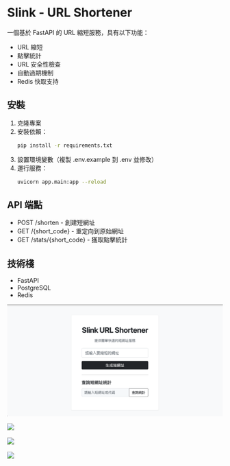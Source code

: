 # Slink - URL Shortener

一個基於 FastAPI 的 URL 縮短服務，具有以下功能：

- URL 縮短
- 點擊統計
- URL 安全性檢查
- 自動過期機制
- Redis 快取支持

## 安裝

1. 克隆專案
2. 安裝依賴：
   ```bash
   pip install -r requirements.txt
   ```
3. 設置環境變數（複製 .env.example 到 .env 並修改）
4. 運行服務：
   ```bash
   uvicorn app.main:app --reload
   ```

## API 端點

- POST /shorten - 創建短網址
- GET /{short_code} - 重定向到原始網址
- GET /stats/{short_code} - 獲取點擊統計

## 技術棧

- FastAPI
- PostgreSQL
- Redis

![](./images/index.png)

![](./images/index_get_shortURL.png)

![](./images/index_qry_URL_status.png)

![](./images/status_show_URL_status.png)

